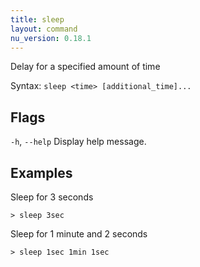```yaml
---
title: sleep
layout: command
nu_version: 0.18.1
---
```


Delay for a specified amount of time

Syntax: `sleep <time> [additional_time]...`

## Flags
`-h`, `--help`
  Display help message.

## Examples

Sleep for 3 seconds
```shell
> sleep 3sec
```

Sleep for 1 minute and 2 seconds
```shell
> sleep 1sec 1min 1sec
```

